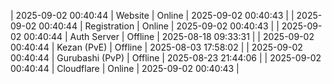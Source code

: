 | 2025-09-02 00:40:44 | Website | Online | 2025-09-02 00:40:43 |
| 2025-09-02 00:40:44 | Registration | Online | 2025-09-02 00:40:43 |
| 2025-09-02 00:40:44 | Auth Server | Offline | 2025-08-18 09:33:31 |
| 2025-09-02 00:40:44 | Kezan (PvE) | Offline | 2025-08-03 17:58:02 |
| 2025-09-02 00:40:44 | Gurubashi (PvP) | Offline | 2025-08-23 21:44:06 |
| 2025-09-02 00:40:44 | Cloudflare | Online | 2025-09-02 00:40:43 |
